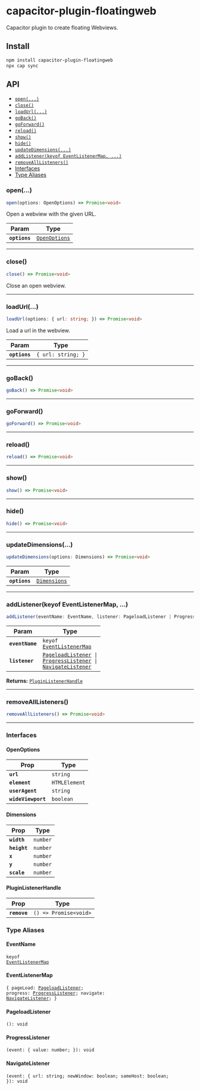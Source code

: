 # capacitor-plugin-floatingweb

Capacitor plugin to create floating Webviews.

## Install

```bash
npm install capacitor-plugin-floatingweb
npx cap sync
```

## API

<docgen-index>

* [`open(...)`](#open)
* [`close()`](#close)
* [`loadUrl(...)`](#loadurl)
* [`goBack()`](#goback)
* [`goForward()`](#goforward)
* [`reload()`](#reload)
* [`show()`](#show)
* [`hide()`](#hide)
* [`updateDimensions(...)`](#updatedimensions)
* [`addListener(keyof EventListenerMap, ...)`](#addlistenerkeyof-eventlistenermap)
* [`removeAllListeners()`](#removealllisteners)
* [Interfaces](#interfaces)
* [Type Aliases](#type-aliases)

</docgen-index>

<docgen-api>
<!--Update the source file JSDoc comments and rerun docgen to update the docs below-->

### open(...)

```typescript
open(options: OpenOptions) => Promise<void>
```

Open a webview with the given URL.

| Param         | Type                                                |
| ------------- | --------------------------------------------------- |
| **`options`** | <code><a href="#openoptions">OpenOptions</a></code> |

--------------------


### close()

```typescript
close() => Promise<void>
```

Close an open webview.

--------------------


### loadUrl(...)

```typescript
loadUrl(options: { url: string; }) => Promise<void>
```

Load a url in the webview.

| Param         | Type                          |
| ------------- | ----------------------------- |
| **`options`** | <code>{ url: string; }</code> |

--------------------


### goBack()

```typescript
goBack() => Promise<void>
```

--------------------


### goForward()

```typescript
goForward() => Promise<void>
```

--------------------


### reload()

```typescript
reload() => Promise<void>
```

--------------------


### show()

```typescript
show() => Promise<void>
```

--------------------


### hide()

```typescript
hide() => Promise<void>
```

--------------------


### updateDimensions(...)

```typescript
updateDimensions(options: Dimensions) => Promise<void>
```

| Param         | Type                                              |
| ------------- | ------------------------------------------------- |
| **`options`** | <code><a href="#dimensions">Dimensions</a></code> |

--------------------


### addListener(keyof EventListenerMap, ...)

```typescript
addListener(eventName: EventName, listener: PageloadListener | ProgressListener | NavigateListener) => PluginListenerHandle
```

| Param           | Type                                                                                                                                                                  |
| --------------- | --------------------------------------------------------------------------------------------------------------------------------------------------------------------- |
| **`eventName`** | <code>keyof <a href="#eventlistenermap">EventListenerMap</a></code>                                                                                                   |
| **`listener`**  | <code><a href="#pageloadlistener">PageloadListener</a> \| <a href="#progresslistener">ProgressListener</a> \| <a href="#navigatelistener">NavigateListener</a></code> |

**Returns:** <code><a href="#pluginlistenerhandle">PluginListenerHandle</a></code>

--------------------


### removeAllListeners()

```typescript
removeAllListeners() => Promise<void>
```

--------------------


### Interfaces


#### OpenOptions

| Prop               | Type                     |
| ------------------ | ------------------------ |
| **`url`**          | <code>string</code>      |
| **`element`**      | <code>HTMLElement</code> |
| **`userAgent`**    | <code>string</code>      |
| **`wideViewport`** | <code>boolean</code>     |


#### Dimensions

| Prop         | Type                |
| ------------ | ------------------- |
| **`width`**  | <code>number</code> |
| **`height`** | <code>number</code> |
| **`x`**      | <code>number</code> |
| **`y`**      | <code>number</code> |
| **`scale`**  | <code>number</code> |


#### PluginListenerHandle

| Prop         | Type                                      |
| ------------ | ----------------------------------------- |
| **`remove`** | <code>() =&gt; Promise&lt;void&gt;</code> |


### Type Aliases


#### EventName

<code>keyof <a href="#eventlistenermap">EventListenerMap</a></code>


#### EventListenerMap

<code>{ pageLoad: <a href="#pageloadlistener">PageloadListener</a>; progress: <a href="#progresslistener">ProgressListener</a>; navigate: <a href="#navigatelistener">NavigateListener</a>; }</code>


#### PageloadListener

<code>(): void</code>


#### ProgressListener

<code>(event: { value: number; }): void</code>


#### NavigateListener

<code>(event: { url: string; newWindow: boolean; sameHost: boolean; }): void</code>

</docgen-api>
